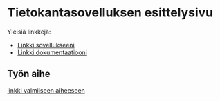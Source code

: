 # Tietokantasovelluksen esittelysivu

Yleisiä linkkejä:

* [Linkki sovellukseeni](https://www.jarsba.users.cs.helsinki.fi/Tsoha)
* [Linkki dokumentaatiooni](https://www.github.com/Jarsba/Tsoha-Bootstrap)

## Työn aihe

[linkki valmiiseen aiheeseen](http://advancedkittenry.github.io/suunnittelu_ja_tyoymparisto/aiheet/Muistilista.html) 
